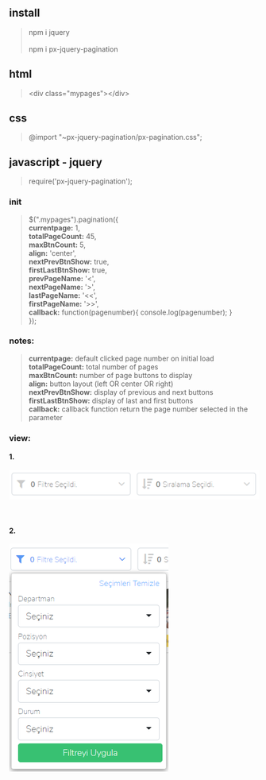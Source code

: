 
## install
> npm i jquery <br><br>
> npm i px-jquery-pagination


## html
> \<div class="mypages"\>\</div\> <br>

## css
> @import "~px-jquery-pagination/px-pagination.css";

## javascript - jquery
> require('px-jquery-pagination');


### init
> $(".mypages").pagination({ <br>
>            **currentpage:** 1,<br>
>            **totalPageCount:** 45,<br>
>            **maxBtnCount:** 5,<br>
>            **align:** 'center',<br> 
>            **nextPrevBtnShow:** true,<br>
>            **firstLastBtnShow:** true,<br>
>            **prevPageName:** '<',<br>
>            **nextPageName:** '>',<br>
>            **lastPageName:** '<<',<br>
>            **firstPageName:** '>>',<br>
>            **callback:** function(pagenumber){ console.log(pagenumber); }<br>
>        });<br>

### notes:
> **currentpage:** default clicked page number on initial load<br>
> **totalPageCount:** total number of pages<br>
> **maxBtnCount:** number of page buttons to display<br>
> **align:** button layout (left OR center OR right)<br>
> **nextPrevBtnShow:** display of previous and next buttons<br>
> **firstLastBtnShow:** display of last and first buttons<br>
> **callback:** callback function return the page number selected in the parameter<br>



### view:
#### 1.
![alt text](https://raw.githubusercontent.com/PiriAykut/px-filter-box/master/screenshots/Screenshot_1.png)

<br>

#### 2.
![alt text](https://raw.githubusercontent.com/PiriAykut/px-filter-box/master/screenshots/Screenshot_2.png)

<br>
